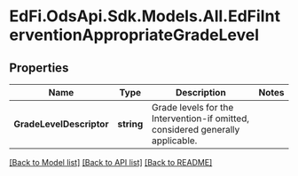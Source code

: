 # EdFi.OdsApi.Sdk.Models.All.EdFiInterventionAppropriateGradeLevel
## Properties

Name | Type | Description | Notes
------------ | ------------- | ------------- | -------------
**GradeLevelDescriptor** | **string** | Grade levels for the Intervention-if omitted, considered generally applicable. | 

[[Back to Model list]](../README.md#documentation-for-models) [[Back to API list]](../README.md#documentation-for-api-endpoints) [[Back to README]](../README.md)

